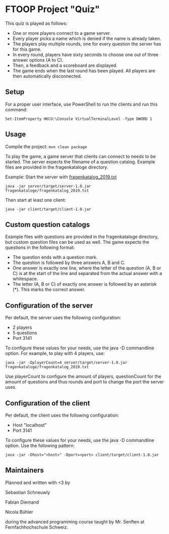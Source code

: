 # FTOOP Project "Quiz"
This quiz is played as follows:
- One or more players connect to a game server.
- Every player picks a name which is denied if the name is already taken.
- The players play multiple rounds, one for every question the server has for this game.
- In every round, players have sixty seconds to choose one out of three answer options (A to C).
- Then, a feedback and a scoreboard are displayed.
- The game ends when the last round has been played. All players are then automatically disconnected.

## Setup
For a proper user interface, use PowerShell to run the clients and run this command: 

`Set-ItemProperty HKCU:\Console VirtualTerminalLevel -Type DWORD 1`

## Usage
Compile the project: `mvn clean package`

To play the game, a game server that clients can connect to needs to be started.
The server expects the filename of a question catalog.
Example files are provided in the fragenkataloge directory.

Example: Start the server with [fragenkatalog_2019.txt](fragenkataloge/fragenkatalog_2019.txt)

`java -jar server/target/server-1.0.jar fragenkataloge/fragenkatalog_2019.txt`

Then start at least one client:

`java -jar client/target/client-1.0.jar`

## Custom question catalogs
Example files with questions are provided in the fragenkataloge directory, but custom question files can be used as well. The game expects the questions in the following format:
- The question ends with a question mark.
- The question is followed by three answers A, B and C.
- One answer is exactly one line, where the letter of the question (A, B or C) is at the start of the line and separated from the actual answer with a whitespace.
- The letter (A, B or C) of exactly one answer is followed by an asterisk (*). This marks the correct answer.

## Configuration of the server
Per default, the server uses the following configuration:
- 2 players
- 5 questions
- Port 3141

To configure these values for your needs, use the java -D commandline option.
For example, to play with 4 players, use:

`java -jar -DplayerCount=4 server/target/server-1.0.jar fragenkataloge/fragenkatalog_2019.txt`

Use playerCount to configure the amount of players, questionCount for the amount of questions and thus rounds and port to change the port the server uses. 

## Configuration of the client
Per default, the client uses the following configuration:
- Host "localhost"
- Port 3141

To configure these values for your needs, use the java -D commandline option.
Use the following pattern:

`java -jar -Dhost="<host>" -Dport=<port> client/target/client-1.0.jar`

## Maintainers
Planned and written with <3 by

Sebastian Schneuwly

Fabian Diemand

Nicola Bühler

during the advanced programming course taught by Mr. Senften at Fernfachhochschule Schweiz.